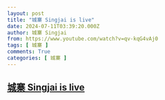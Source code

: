 ```yaml
---
layout: post
title: "城寨 Singjai is live"
date: 2024-07-11T03:39:20.000Z
author: 城寨 Singjai
from: https://www.youtube.com/watch?v=qv-kqG4vAj0
tags: [ 城寨 ]
comments: True
categories: [ 城寨 ]
---
```

<!--1720669160000-->
[城寨 Singjai is live](https://www.youtube.com/watch?v=qv-kqG4vAj0)
------

<div>

</div>
